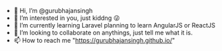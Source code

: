 - 👋 Hi, I’m @gurubhajansingh
- 👀 I’m interested in you, just kiddng 😜
- 🌱 I’m currently learning Laravel planning to learn AngularJS or ReactJS
- 💞️ I’m looking to collaborate on anythings, just tell me what it is.
- 📫 How to reach me "https://gurubhajansingh.github.io/"

<!---
gurubhajansingh/gurubhajansingh is a ✨ special ✨ repository because its `README.md` (this file) appears on your GitHub profile.
You can click the Preview link to take a look at your changes.
--->
